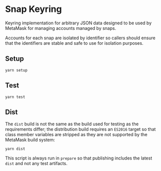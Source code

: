 # Snap Keyring

Keyring implementation for arbitrary JSON data designed to be used by MetaMask for managing accounts managed by snaps.

Accounts for each snap are isolated by identifier so callers should ensure that the identifiers are stable and safe to use for isolation purposes.

## Setup

```
yarn setup
```

## Test

```
yarn test
```

## Dist

The `dist` build is not the same as the build used for testing as the requirements differ; the distribution build requires an `ES2016` target so that class member variables are stripped as they are not supported by the MetaMask build system:

```
yarn dist
```

This script is always run in `prepare` so that publishing includes the latest `dist` and not any test artifacts.
